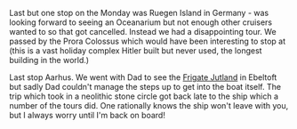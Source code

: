 Last but one stop on the Monday was Ruegen Island in Germany - was looking forward to seeing an Oceanarium but not enough other cruisers wanted to so that got cancelled. Instead we had a disappointing tour. We passed by the Prora Colossus which would have been interesting to stop at (this is a vast holiday complex Hitler built but never used, the longest building in the world.)

Last stop Aarhus. We went with Dad to see the
[Frigate Jutland](http://www.fregatten-jylland.dk/) in Ebeltoft but sadly Dad couldn't manage the steps up to get into the boat itself. The trip which took in a neolithic stone circle got back late to the ship which a number of the tours did. One rationally knows the ship won't leave with you, but I always worry until I'm back on board!
